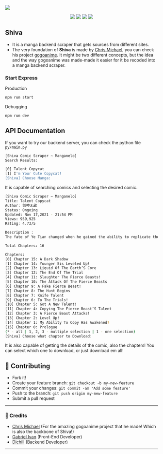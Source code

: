 <img src="https://images-wixmp-ed30a86b8c4ca887773594c2.wixmp.com/f/d59ca5a5-a3e9-463f-b37e-e6634d467357/d7id0gu-a6be04cd-150f-4a4e-aeee-9de84f186b47.png?token=eyJ0eXAiOiJKV1QiLCJhbGciOiJIUzI1NiJ9.eyJzdWIiOiJ1cm46YXBwOjdlMGQxODg5ODIyNjQzNzNhNWYwZDQxNWVhMGQyNmUwIiwiaXNzIjoidXJuOmFwcDo3ZTBkMTg4OTgyMjY0MzczYTVmMGQ0MTVlYTBkMjZlMCIsIm9iaiI6W1t7InBhdGgiOiJcL2ZcL2Q1OWNhNWE1LWEzZTktNDYzZi1iMzdlLWU2NjM0ZDQ2NzM1N1wvZDdpZDBndS1hNmJlMDRjZC0xNTBmLTRhNGUtYWVlZS05ZGU4NGYxODZiNDcucG5nIn1dXSwiYXVkIjpbInVybjpzZXJ2aWNlOmZpbGUuZG93bmxvYWQiXX0.36Q_FJpIH1sVZXJ0rh34p_wBivjFNyumzv4z21dsBDc">

<p align="center">
  <img src="https://img.shields.io/badge/node->=14.17.x-brightgreen.svg" />
  <img src="https://img.shields.io/badge/npm->=6.14.x-brightgreen.svg" />
  <img src="https://img.shields.io/badge/pip->=21.2.x-blue.svg" />
  <img src="https://img.shields.io/badge/python->=3.7.x-orange.svg" />
</p>

## Shiva
* It is a manga backend scraper that gets sources from different sites.
* The very foundation of **Shiva** is made by [Chris Michael](https://github.com/ChrisMichaelPerezSantiag), you can check his project [gogoanime](https://github.com/ChrisMichaelPerezSantiago/gogoanime). It might be two different concepts, but the idea and the way gogoanime was made-made it easier for it be recoded into a manga backend scraper.

### Start Express
Production
```bash
npm run start
```

Debugging
```bash
npm run dev
```

## API Documentation
If you want to try our backend server, you can check the python file `py/main.py`

```bash
[Shiva Comic Scraper ~ Manganelo]
Search Results:

[0] Talent Copycat
[1] I'm Your Cute Copycat!
[Shiva] Choose Manga:
```
It is capable of searching comics and selecting the desired comic.

```bash
[Shiva Comic Scraper ~ Manganelo]
Title: Talent Copycat
Author: 剑神无敌
Status: Ongoing
Updated: Nov 17,2021 - 21:54 PM
Views: 959,925
Rating: 4.73/5

Description :
The fate of Ye Tian changed when he gained the ability to replicate the talents of other people. In order to protect his sister, he was struggling to survive in a world where alien beasts had invaded. In order to become stronger, he started exploring unknown worlds and gradually unravelled the secret to enter different dimensions…

Total Chapters: 16

Chapters:
[0] Chapter 15: A Dark Shadow
[1] Chapter 14: Younger Sis Leveled Up!
[2] Chapter 13: Liquid Of The Earth’S Core
[3] Chapter 12: The End Of The Trial
[4] Chapter 11: Slaughter The Fierce Beasts!
[5] Chapter 10: The Attack Of The Fierce Beasts
[6] Chapter 9: A Fake Fierce Beast!
[7] Chapter 8: The Hunt Begins
[8] Chapter 7: Knife Talent
[9] Chapter 6: To The Trials!
[10] Chapter 5: Got A New Talent!
[11] Chapter 4: Copying The Fierce Beast’S Talent
[12] Chapter 3: A Fierce Beast Attacks!
[13] Chapter 2: Level Up!
[14] Chapter 1: My Ability To Copy Has Awakened?
[15] Chapter 0: Prologue
(* - all | 1, 2, 3 - multiple selection | 1 - one selection)
[Shiva] Choose what chapter to Download:
```
It is also capable of getting the details of the comic, also the chapters! You can select which one to download, or just download em all!

## **:handshake: Contributing**

- Fork it!
- Create your feature branch: `git checkout -b my-new-feature`
- Commit your changes: `git commit -am 'Add some feature'`
- Push to the branch: `git push origin my-new-feature`
- Submit a pull request

---

### **:busts_in_silhouette: Credits**

- [Chris Michael](https://github.com/ChrisMichaelPerezSantiago) (For the amazing gogoanime project that he made! Which is also the backbone of Shiva!)
- [Gabriel Ivan](#) (Front-End Developer)
- [Dichill](#) (Backend Developer)
---


